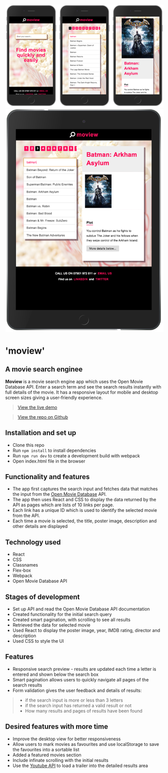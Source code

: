 ![Screenshot](./assets/react-cinema-screenshot-mobile.png) 
![Screenshot](./assets/react-cinema-screenshot-ipad.png) 

# 'moview'
## A movie search enginee
**Moview** is a movie search engine app which uses the Open Movie Database API. Enter a search term and see the search results instantly with full details of the movie. It has a responsive layout for mobile and desktop screen sizes giving a user-friendly experience.

> [View the live demo](https://moview.herokuapp.com/)

> [View the repo on Github](https://github.com/rolandjlevy/moview)

## Installation and set up
+ Clone this repo
+ Run `npm install` to install dependencies
+ Run `npm run dev` to create a development build with webpack
+ Open index.html file in the browser

## Functionality and features
+ The app first captures the search input and fetches data that matches the input from the [Open Movie Database](http://www.omdbapi.com) API. 
+ The app then uses React and CSS to display the data returned by the API as pages which are lists of 10 links per page. 
+ Each link has a unique ID which is used to identify the selected movie from the API.
+ Each time a movie is selected, the title, poster image, description and other details are displayed

## Technology used
+ React
+ CSS
+ Classnames
+ Flex-box
+ Webpack
+ Open Movie Database API

## Stages of development
+ Set up API and read the Open Movie Database API documentation 
+ Created functionality for the initial search query
+ Created smart pagination, with scrolling to see all results
+ Retrieved the data for selected movie 
+ Used React to display the poster image, year, IMDB rating, director and description
+ Used CSS to style the UI

## Features
+ Responsive search preview - results are updated each time a letter is entered and shown below the search box
+ Smart pagination allows users to quickly navigate all pages of the search results
+ Form validation gives the user feedback and details of results:
> + if the search input is more or less than 3 letters
> + if the search input has returned a valid result or not
> + How many results and pages of results have been found

## Desired features with more time
+ Improve the desktop view for better responsiveness
+ Allow users to mark movies as favourites and use localStorage to save the favourites into a sortable list
+ Added a featured movies section
+ Include infinate scrolling with the initial results
+ Use the [Youtube API](https://developers.google.com/youtube/v3/) to load a trailer into the detailed results area
